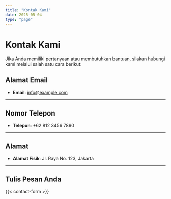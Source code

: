 ```yaml
---
title: "Kontak Kami"
date: 2025-05-04
type: "page"
---
```


# Kontak Kami

Jika Anda memiliki pertanyaan atau membutuhkan bantuan, silakan hubungi kami melalui salah satu cara berikut:

## Alamat Email
- **Email**: [info@example.com](mailto:info@example.com)
---
## Nomor Telepon
- **Telepon**: +62 812 3456 7890
---
## Alamat
- **Alamat Fisik**: Jl. Raya No. 123, Jakarta
---
## Tulis Pesan Anda 
{{< contact-form >}}